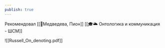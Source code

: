 ```yaml
---
publish: true
---
```




Рекомендовал [[👤Медведева, Пион]] [[🎓🌥️ Онтологика и коммуникация - ШСМ]]

![[Russell_On_denoting.pdf]]